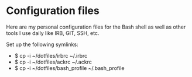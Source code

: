 # Configuration files

Here are my personal configuration files for the Bash shell
as well as other tools I use daily like IRB, GIT, SSH, etc.

Set up the following symlinks:

* $ cp -i ~/dotfiles/irbrc ~/.irbrc 
* $ cp -i ~/dotfiles/ackrc ~/.ackrc 
* $ cp -i ~/dotfiles/bash_profile ~/.bash_profile